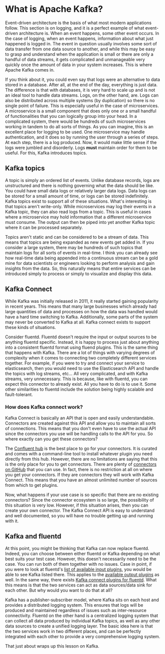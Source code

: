 # What is Apache Kafka?

Event-driven architecture is the basis of what most modern applications follow. This section is on logging, and it is a perfect example of what event-driven architecture is. When an event happens, some other event occurs. In the case of logging, when an event happens, information about what just happened is logged in. The event in question usually involves some sort of data transfer from one data source to another, and while this may be easy to grasp and understand when the application is small or there are only a handful of data streams, it gets complicated and unmanageable very quickly once the amount of data in your system increases. This is where Apache Kafka comes in. 

If you think about it, you could even say that logs were an alternative to data stored in a database. After all, at the end of the day, everything is just data. The difference is that with databases, it is very hard to scale up and is not an ideal tool to handle data streams. Logs, on the other hand, are. Logs can also be distributed across multiple systems (by duplication) so there is no single point of failure. This is especially useful in the case of microservices. A microservice is a small component that does only one or a small handful of functionalities that you can logically group into your head. In a complicated system, there would be hundreds of such microservices working in tandem to do all sorts of things. As you can imagine, this is an excellent place for logging to be used. One microservice may handle authentication, and it does so by running the user through a series of steps. At each step, there is a log produced. Now, it would make little sense if the logs were jumbled and disorderly. Logs **must** maintain order for them to be useful. For this, Kafka introduces topics.

## Kafka topics

A topic is simply an ordered list of events. Unlike database records, logs are unstructured and there is nothing governing what the data should be like. You could have small data logs or relatively larger data logs. Data logs can be stored for a small amount of time, or logs can be stored indefinitely. Kafka topics exist to support all of these situations. What's interesting is that topics aren't write-only. While microservices may log their events in a Kafka topic, they can also read logs from a topic. This is useful in cases where a microservice may hold information that a different microservice must consume. The output can then be piped into yet another Kafka topic where it can be processed separately. 

Topics aren't static and can be considered to be a stream of data. This means that topics are being expanded as new events get added in. If you consider a large system, there may be hundreds of such topics that maintain logs for all sorts of events in real-time. I think you can already see how real-time data being appended into a continuous stream can be a gold mine for data scientists or engineers looking to perform analysis and gain insights from the data. So, this naturally means that entire services can be introduced simply to process or simply to visualize and display this data.

## Kafka Connect

While Kafka was initially released in 2011, it really started gaining popularity in recent years. This means that many large businesses which already had large quantities of data and processes on how the data was handled would have a hard time switching to Kafka. Additionally, some parts of the system may never be converted to Kafka at all. Kafka connect exists to support these kinds of situations.

Consider fluentd. Fluentd doesn't require the input or output sources to be anything fluentd specific. Instead, it is happy to process just about anything into a consistent fluentd format using fluend plugins. This is the same thing that happens with Kafka. There are a lot of things with varying degrees of complexity when it comes to connecting two completely different services together. For example, if you were to try and connect your service to elasticsearch, then you would need to use the Elasticsearch API and handle the topics with log streams, etc... All very complicated, and with Kafka streams, very unnecessary. This is because, like with fluentd, you can expect this connector to already exist. All you have to do is to use it. Some other similarities to fluentd include the solution being highly scalable and fault-tolerant. 

### How does Kafka connect work?

Kafka Connect is basically an API that is open and easily understandable. Connectors are created against this API and allow you to maintain all sorts of connections. This means that you don't even have to use the actual API since the connectors you use will be handling calls to the API for you. So where exactly can you get these connectors?

The [Confluent hub](https://www.confluent.io/hub/) is the best place to go for your connectors. It is curated and comes with a command-line tool to install whatever plugin you need directly from this hub. However, there are no limitations are saying that this is the only place for you to get connectors. There are plenty of [connectors on GitHub](https://github.com/topics/kafka-connector) that you can use. In fact, there is no restriction at all on where you get your connectors. If they are connectors they will work with Kafka Connect. This means that you have an almost unlimited number of sources from which to get plugins. 

Now, what happens if your use case is so specific that there are no existing connectors? Since the connector ecosystem is so large, the possibility of this situation is very low. However, if this situation arises, then you can create your own connector. The Kafka Connect API is easy to understand and well documented, so you will have no trouble getting up and running with it.

## Kafka and fluentd

At this point, you might be thinking that Kafka can now replace fluentd. Indeed, you can choose between either fluentd or Kafka depending on what best suits your test case. However, this doesn't necessarily need to be the case. You can run both of them together with no issues. Case in point, if you were to look at fluentd's [list of available input plugins](https://www.fluentd.org/datasources), you would be able to see Kafka listed there. This applies to the [available output plugins](https://www.fluentd.org/dataoutputs) as well. In the same way, there exists [Kafka connect plugins for fluentd](https://github.com/fluent/kafka-connect-fluentd). What this means is that the two services can act as data sources/data sink for each other. But why would you want to do that at all? 

Kafka has a publisher-subscriber model, where Kafka sits on each host and provides a distributed logging system. This ensures that logs will be produced and maintained regardless of issues such as inter-resource connectivity. Fluentd on the other hand is a centralized logging system that can collect all data produced by individual Kafka topics, as well as any other data sources to create a unified logging layer. The basic idea here is that the two services work in two different places, and can be perfectly integrated with each other to provide a very comprehensive logging system.

That just about wraps up this lesson on Kafka. 